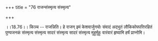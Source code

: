 +++
title = "76 राजन्संस्मृत्य संस्मृत्य"

+++
  
  
।।18.76।। किञ्च -- राजन्निति। हे राजन् इमं केशवार्जुनयोः संवादं अद्भुतं
लौकिकोपपत्तिरहितं पुण्यजनकं संस्मृत्य संस्मृत्य सादरं संस्मृत्य सादरं
संस्मृत्य मुहुर्मुहुः वारंवारं हृष्यामि हर्षं प्राप्नोमि।  
  
